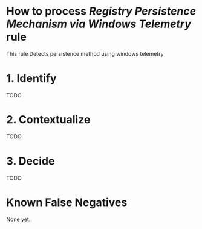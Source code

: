 # How to process *Registry Persistence Mechanism via Windows Telemetry* rule
This rule Detects persistence method using windows telemetry

# 1. Identify
TODO

# 2. Contextualize
TODO

# 3. Decide
TODO

# Known False Negatives
None yet.
